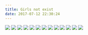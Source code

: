 ```yaml
---
title: Girls not exist
date: 2017-07-12 22:30:24
---
```

![](http://wx1.sinaimg.cn/mw600/629b62e4gy1fib2pon7g8j20go0gogmu.jpg)
![](http://ws2.sinaimg.cn/mw600/986bebfdgy1fib053eixtj20b40b40t0.jpg)
![](http://wx3.sinaimg.cn/mw600/852a13f1ly1fib049uqjoj20hs0qo7e5.jpg)
![](http://ws3.sinaimg.cn/mw600/852a13f1ly1fib03ye7mnj20ku0dwwpo.jpg)
![](http://wx3.sinaimg.cn/mw600/852a13f1ly1fib03o4i1ej20xc1e010p.jpg)
![](http://wx3.sinaimg.cn/mw600/852a13f1ly1fib02vvzs1j20hs0qok1t.jpg)
![](http://wx2.sinaimg.cn/mw600/3e33f955ly1fiaz521j0zj20lc0sg40z.jpg)
![](http://wx4.sinaimg.cn/mw600/a82b014bgy1fiaz2tn3zyj20dw0iz0uk.jpg)
![](http://ws3.sinaimg.cn/mw600/005VghJvly1fiay80a4xqj30dc0dcab7.jpg)
![](http://ws1.sinaimg.cn/mw600/9dad1b0cgy1fiaxa77wpnj20ia0whah0.jpg)
![](http://wx1.sinaimg.cn/mw600/9dad1b0cgy1fiax8x0up0j20v20kptk3.jpg)
![](http://wx2.sinaimg.cn/mw600/9dad1b0cgy1fiax8c5kkij20fi0m8mz3.jpg)
![](http://wx2.sinaimg.cn/mw600/9dad1b0cgy1fiax4ljvikj20p00p0q47.jpg)
